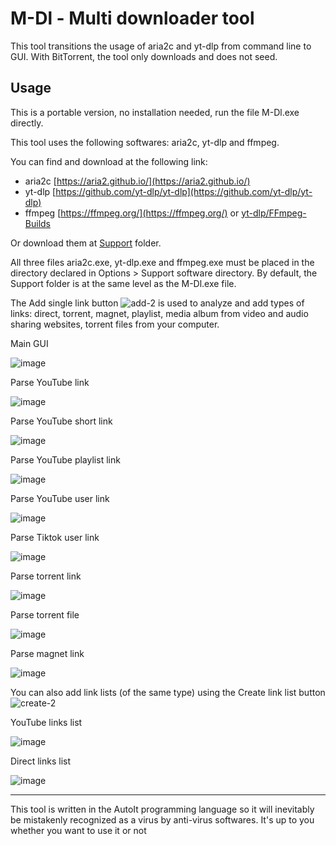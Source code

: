 # M-Dl - Multi downloader tool

This tool transitions the usage of aria2c and yt-dlp from command line to GUI.
With BitTorrent, the tool only downloads and does not seed.

## Usage
This is a portable version, no installation needed, run the file M-Dl.exe directly.

This tool uses the following softwares: aria2c, yt-dlp and ffmpeg.

You can find and download at the following link:

* aria2c [https://aria2.github.io/](https://aria2.github.io/)
* yt-dlp [https://github.com/yt-dlp/yt-dlp](https://github.com/yt-dlp/yt-dlp)
* ffmpeg [https://ffmpeg.org/](https://ffmpeg.org/) or [yt-dlp/FFmpeg-Builds](https://github.com/yt-dlp/FFmpeg-Builds)


Or download them at [Support](https://github.com/yutijang/M-Dl/tree/main/Support) folder.

All three files aria2c.exe, yt-dlp.exe and ffmpeg.exe must be placed in the directory declared in Options > Support software directory. By default, the Support folder is at the same level as the M-Dl.exe file.


The Add single link button ![add-2](https://github.com/yutijang/M-Dl/assets/5685320/419abd74-e788-4ca9-9b3a-453f9464843c) is used to analyze and add types of links: direct, torrent, magnet, playlist, media album from video and audio sharing websites, torrent files from your computer.

Main GUI

![image](https://github.com/yutijang/M-Dl/assets/5685320/eb76a5f1-581f-485f-8994-95be6e285b39)




Parse YouTube link

![image](https://github.com/yutijang/M-Dl/assets/5685320/cc203982-a4f7-47f5-a6ef-b9a5adb5d417)

Parse YouTube short link

![image](https://github.com/yutijang/M-Dl/assets/5685320/747475b9-97bc-4a3c-a72f-43b5cc00ad90)

Parse YouTube playlist link

![image](https://github.com/yutijang/M-Dl/assets/5685320/02d24dfb-f1eb-4404-8c5f-28d76c4c46c4)

Parse YouTube user link

![image](https://github.com/yutijang/M-Dl/assets/5685320/6da4c7e1-ee10-4b15-a6a8-f0132fb81f71)

Parse Tiktok user link

![image](https://github.com/yutijang/M-Dl/assets/5685320/f89f144f-07d7-4203-949b-acd936fcceb0)

Parse torrent link

![image](https://github.com/yutijang/M-Dl/assets/5685320/5459c84e-272c-4813-9164-377c1b2cd09e)

Parse torrent file

![image](https://github.com/yutijang/M-Dl/assets/5685320/db8ed6fc-7473-44da-9f2c-28dd44263f96)

Parse magnet link

![image](https://github.com/yutijang/M-Dl/assets/5685320/94ee0f5c-cb75-4e57-9df4-facdc14c1b7a)


You can also add link lists (of the same type) using the Create link list button ![create-2](https://github.com/yutijang/M-Dl/assets/5685320/6bd7719d-271d-44d5-be56-df746fd1ae28)

YouTube links list

![image](https://github.com/yutijang/M-Dl/assets/5685320/4b6e1735-bdd1-4202-a150-1a0437b4a90b)

Direct links list

![image](https://github.com/yutijang/M-Dl/assets/5685320/b7fb562f-4fa6-4c9d-a7a4-458ef99488ac)


---
This tool is written in the AutoIt programming language so it will inevitably be mistakenly recognized as a virus by anti-virus softwares. It's up to you whether you want to use it or not

